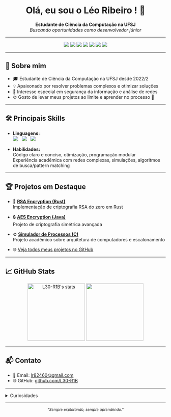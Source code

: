 <!-- Banner estilizado opcional: pode adicionar uma imagem aqui -->
<!-- <img src="YOUR_BANNER_URL_HERE" alt="Banner" width="100%"> -->

<h1 align="center">Olá, eu sou o Léo Ribeiro ! 👋</h1>
<p align="center">
  <b>Estudante de Ciência da Computação na UFSJ</b><br>
  <i>Buscando oportunidades como desenvolvedor júnior</i>
</p>

---

<div align="center">

<!-- Badges de skills -->
<img src="https://img.shields.io/badge/C-00599C?style=for-the-badge&logo=c&logoColor=white">
<img src="https://img.shields.io/badge/Rust-000000?style=for-the-badge&logo=rust&logoColor=white">
<img src="https://img.shields.io/badge/Java-007396?style=for-the-badge&logo=java&logoColor=white">
<img src="https://img.shields.io/badge/Linux-FCC624?style=for-the-badge&logo=linux&logoColor=black">
<img src="https://img.shields.io/badge/Algoritmos-ea4c89?style=for-the-badge">
<img src="https://img.shields.io/badge/Redes%20Complexas-1f8acb?style=for-the-badge">
<img src="https://img.shields.io/badge/Seguran%C3%A7a%20da%20Informa%C3%A7%C3%A3o-ef476f?style=for-the-badge">

</div>

---

## 🚀 Sobre mim

- 🎓 Estudante de Ciência da Computação na UFSJ desde 2022/2
- 💡 Apaixonado por resolver problemas complexos e otimizar soluções
- 🔐 Interesse especial em segurança da informação e análise de redes
- ⚙️ Gosto de levar meus projetos ao limite e aprender no processo 🚀

---

## 🛠️ Principais Skills

- **Linguagens:**  
  <img src="https://img.shields.io/badge/C-00599C?logo=c&logoColor=white"> &nbsp;
  <img src="https://img.shields.io/badge/Rust-000000?logo=rust&logoColor=white"> &nbsp;
  <img src="https://img.shields.io/badge/Java-007396?logo=java&logoColor=white">  

- **Habilidades:**  
  Código claro e conciso, otimização, programação modular  
  Experiência acadêmica com redes complexas, simulações, algoritmos de busca/pattern matching

---

## 🏆 Projetos em Destaque

- 🔐 [**RSA Encryption (Rust)**](https://github.com/L30-R1B/RSA)  
  Implementação de criptografia RSA do zero em Rust

- 🔒 [**AES Encryption (Java)**](https://github.com/L30-R1B/AES)  
  Projeto de criptografia simétrica avançada

- ⚙️ [**Simulador de Processos (C)**](https://github.com/L30-R1B/Simulador-de-Processos)  
  Projeto acadêmico sobre arquitetura de computadores e escalonamento

- 🌐 [Veja todos meus projetos no GitHub](https://github.com/L30-R1B?tab=repositories)

---

## 📈 GitHub Stats

<div align="center">
  <img height="180em" src="https://github-readme-stats.vercel.app/api?username=L30-R1B&show_icons=true&theme=radical" alt="L30-R1B's stats"/>
  <img height="180em" src="https://github-readme-stats.vercel.app/api/top-langs/?username=L30-R1B&layout=compact&theme=radical"/>
</div>

---

## 📬 Contato

- 📧 Email: [lr82460@gmail.com](mailto:lr82460@gmail.com)
- 🌐 GitHub: [github.com/L30-R1B](https://github.com/L30-R1B)

---

<details>
  <summary>Curiosidades</summary>
  <ul>
    <li>Já trabalhei com simulações de epidemias e geração de redes sociais artificiais</li>
    <li>Gosto de explorar novos desafios práticos e acadêmicos</li>
  </ul>
</details>

---

<div align="center">
  <sub>
    <i>“Sempre explorando, sempre aprendendo.”</i>
  </sub>
</div>

